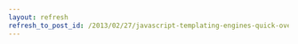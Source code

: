 ```yaml
---
layout: refresh
refresh_to_post_id: /2013/02/27/javascript-templating-engines-quick-overview
---
```


